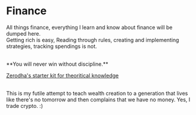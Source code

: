# Finance

All things finance, everything I learn and know about finance will be dumped here. <br>
Getting rich is easy, Reading through rules, creating and implementing strategies, tracking spendings is not.

<br> 
**You will never win without discipline.** 

[Zerodha's starter kit for theoritical knowledge](https://zerodha.com/varsity/)







<br>This is my futile attempt to teach wealth creation to a generation that lives like there's no tomorrow and then complains that we have no money. 
Yes, I trade crypto. :)
